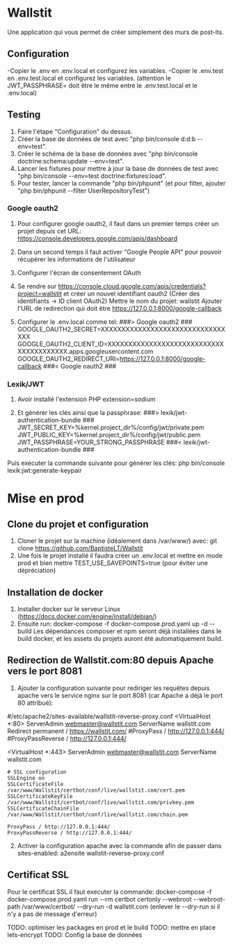 
# Wallstit

Une application qui vous permet de créer simplement des murs de post-its.

## Configuration

-Copier le .env en .env.local et configurez les variables.
-Copier le .env.test en .env.test.local et configurez les variables.
(attention le JWT_PASSPHRASE= doit être le même entre le .env.test.local et le .env.local)

## Testing

1) Faire l'étape "Configuration" du dessus.
2) Créer la base de données de test avec "php bin/console d:d:b --env=test".
3) Créer le schéma de la base de données avec "php bin/console doctrine:schema:update --env=test".
4) Lancer les fixtures pour mettre à jour la base de données de test avec "php bin/console --env=test doctrine:fixtures:load".
5) Pour tester, lancer la commande "php bin/phpunit" (et pour filter, ajouter "php bin/phpunit --filter UserRepositoryTest")

### Google oauth2

1) Pour configurer google oauth2, il faut dans un premier temps créer un projet depuis cet URL:
https://console.developers.google.com/apis/dashboard

2) Dans un second temps il faut activer "Google People API" pour pouvoir récupérer les informations de l'utilisateur

3) Configurer l'écran de consentement OAuth

4) Se rendre sur https://console.cloud.google.com/apis/credentials?project=wallstit et créer un nouvel identifiant oauth2 (Créer des identifiants -> ID client OAuth2)
Mettre le nom du projet: wallstit
Ajouter l'URL de redirection qui doit être https://127.0.0.1:8000/google-callback

5) Configurer le .env.local comme tel: 
###> Google oauth2 ###
GOOGLE_OAUTH2_SECRET=XXXXXXXXXXXXXXXXXXXXXXXXXXXXXXXXX
GOOGLE_OAUTH2_CLIENT_ID=XXXXXXXXXXXXXXXXXXXXXXXXXXXXXXXXXXXXXXXX.apps.googleusercontent.com
GOOGLE_OAUTH2_REDIRECT_URI=https://127.0.0.1:8000/google-callback
###< Google oauth2 ###

### Lexik/JWT

1) Avoir installé l'extension PHP extension=sodium

2) Et générer les clés ainsi que la passphrase:
###> lexik/jwt-authentication-bundle ###
JWT_SECRET_KEY=%kernel.project_dir%/config/jwt/private.pem
JWT_PUBLIC_KEY=%kernel.project_dir%/config/jwt/public.pem
JWT_PASSPHRASE=YOUR_STRONG_PASSPHRASE
###< lexik/jwt-authentication-bundle ###

Puis executer la commande suivante pour générer les clés: php bin/console lexik:jwt:generate-keypair

# Mise en prod

## Clone du projet et configuration

1) Cloner le projet sur la machine (idéalement dans /var/www/) avec: git clone https://github.com/BaptisteLT/Wallstit
2) Une fois le projet installé il faudra créer un .env.local et mettre en mode prod et bien mettre TEST_USE_SAVEPOINTS=true (pour éviter une dépréciation)


## Installation de docker

1) Installer docker sur le serveur Linux (https://docs.docker.com/engine/install/debian/)
2) Ensuite run: docker-compose -f docker-compose.prod.yaml up -d --build
Les dépendances composer et npm seront déjà installées dans le build docker, et les assets du projets auront été automatiquement build.



## Redirection de Wallstit.com:80 depuis Apache vers le port 8081

1) Ajouter la configuration suivante pour rediriger les requêtes depuis apache vers le service nginx sur le port 8081 (car Apache a déjà le port 80 attribué):

#/etc/apache2/sites-available/wallstit-reverse-proxy.conf
<VirtualHost *:80>
    ServerAdmin webmaster@wallstit.com
    ServerName wallstit.com
    Redirect permanent / https://wallstit.com/
    #ProxyPass / http://127.0.0.1:444/
    #ProxyPassReverse / http://127.0.0.1:444/
</VirtualHost>

<VirtualHost *:443>
    ServerAdmin webmaster@wallstit.com
    ServerName wallstit.com

    # SSL configuration
    SSLEngine on
    SSLCertificateFile /var/www/Wallstit/certbot/conf/live/wallstit.com/cert.pem
    SSLCertificateKeyFile /var/www/Wallstit/certbot/conf/live/wallstit.com/privkey.pem
    SSLCertificateChainFile /var/www/Wallstit/certbot/conf/live/wallstit.com/chain.pem

    ProxyPass / http://127.0.0.1:444/
    ProxyPassReverse / http://127.0.0.1:444/
</VirtualHost>


2) Activer la configuration apache avec la commande afin de passer dans sites-enabled: a2ensite wallstit-reverse-proxy.conf

## Certificat SSL


Pour le certificat SSL il faut executer la commande:
docker-compose -f docker-compose.prod.yaml run --rm certbot certonly --webroot --webroot-path /var/www/certbot/ --dry-run -d wallstit.com
(enlever le --dry-run si il n'y a pas de message d'erreur)

TODO: optimiser les packages en prod et le build
TODO: mettre en place lets-encrypt
TODO: Config la base de données